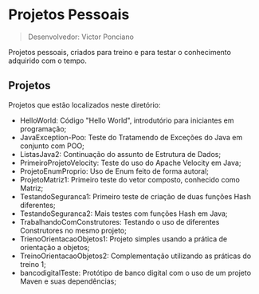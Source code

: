# Projetos Pessoais

> Desenvolvedor: Victor Ponciano

Projetos pessoais, criados para treino e para testar o conhecimento adquirido com o tempo.

## Projetos

Projetos que estão localizados neste diretório:

+ HelloWorld: Código "Hello World", introdutório para iniciantes em programação;
+ JavaException-Poo: Teste do Tratamendo de Exceções do Java em conjunto com POO;
+ ListasJava2: Continuação do assunto de Estrutura de Dados;
+ PrimeiroProjetoVelocity: Teste do uso do Apache Velocity em Java;
+ ProjetoEnumProprio: Uso de Enum feito de forma autoral;
+ ProjetoMatriz1: Primeiro teste do vetor composto, conhecido como Matriz;
+ TestandoSeguranca1: Primeiro teste de criação de duas funções Hash diferentes;
+ TestandoSeguranca2: Mais testes com funções Hash em Java;
+ TrabalhandoComConstrutores: Testando o uso de diferentes Construtores no mesmo projeto;
+ TrienoOrientacaoObjetos1: Projeto simples usando a prática de orientação a objetos;
+ TreinoOrientacaoObjetos2: Complementação utilizando as práticas do treino 1;
+ bancodigitalTeste: Protótipo de banco digital com o uso de um projeto Maven e suas dependências;
